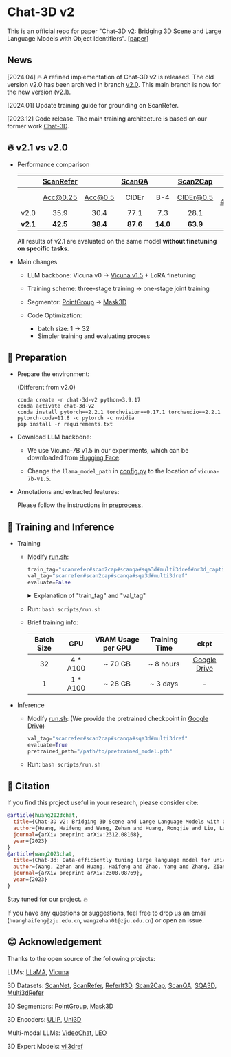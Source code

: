 # Chat-3D v2

This is an official repo for paper "Chat-3D v2: Bridging 3D Scene and Large Language Models with Object Identifiers". 
[[paper](https://arxiv.org/abs/2312.08168)]


## News

[2024.04] 🔥 A refined implementation of Chat-3D v2 is released. The old version v2.0 has been archived in branch [v2.0](https://github.com/Chat-3D/Chat-3D-v2/tree/v2.0). This main branch is now for the new version (v2.1).

[2024.01] Update training guide for grounding on ScanRefer.

[2023.12] Code release. The main training architecture is based on our former work [Chat-3D](https://github.com/Chat-3D/Chat-3D).

## 🔥 v2.1 vs v2.0

- Performance comparison

  |      	| [ScanRefer](https://github.com/daveredrum/ScanRefer) 	|         	| [ScanQA](https://github.com/ATR-DBI/ScanQA) 	|        	|  [Scan2Cap](https://github.com/daveredrum/Scan2Cap) 	|            	| [Multi3dRefer](https://github.com/3dlg-hcvc/M3DRef-CLIP) 	|        	| [SQA3D](https://github.com/SilongYong/SQA3D) 	|
  |:----:	|:---------:	|:-------:	|:------:	|:------:	|:---------:	|:----------:	|:------------:	|:------:	|:-----:	|
  |      	|  Acc@0.25 	| Acc@0.5 	|  CIDEr 	| B-4 	| CIDEr@0.5 	| B-4@0.5 	|    F1@0.25   	| F1@0.5 	|   EM  	|
  | v2.0 	|    35.9   	|   30.4  	|  77.1  	|   7.3  	|    28.1   	|    15.5    	|       -      	|    -   	|   -   	|
  | **v2.1** 	|   **42.5**    	|  **38.4**   	|  **87.6**  	|  **14.0**  	|   **63.9**    	|    **31.8**    	|     **45.1**     	|  **41.6**  	| **54.7**  	|


  All results of v2.1 are evaluated on the same model **without finetuning on specific tasks**.


- Main changes

  - LLM backbone: Vicuna v0 -> [Vicuna v1.5](https://github.com/lm-sys/FastChat/blob/main/docs/vicuna_weights_version.md) + LoRA finetuning

  - Training scheme: three-stage training -> one-stage joint training

  - Segmentor: [PointGroup](https://github.com/dvlab-research/PointGroup) -> [Mask3D](https://github.com/JonasSchult/Mask3D)
  
  - Code Optimization:
    - batch size: 1 -> 32
    - Simpler training and evaluating process

## 🔨 Preparation

- Prepare the environment:
  
  (Different from v2.0)
  ```shell
  conda create -n chat-3d-v2 python=3.9.17
  conda activate chat-3d-v2
  conda install pytorch==2.2.1 torchvision==0.17.1 torchaudio==2.2.1 pytorch-cuda=11.8 -c pytorch -c nvidia
  pip install -r requirements.txt
  ```
  
- Download LLM backbone:
  -  We use Vicuna-7B v1.5 in our experiments, which can be downloaded from [Hugging Face](https://huggingface.co/lmsys/vicuna-7b-v1.5).

  - Change the `llama_model_path` in [config.py](./scripts/config.py) to the location of `vicuna-7b-v1.5`.
  

- Annotations and extracted features:
  
  Please follow the instructions in [preprocess](preprocess/).


## 🤖 Training and Inference

- Training
  - Modify [run.sh](scripts/run.sh):
    ```python
    train_tag="scanrefer#scan2cap#scanqa#sqa3d#multi3dref#nr3d_caption#obj_align"
    val_tag="scanrefer#scan2cap#scanqa#sqa3d#multi3dref"
    evaluate=False
    ```

    <details>
    <summary> Explanation of "train_tag" and "val_tag" </summary>

    - Use `#` to seperate different datasets

    - Datasets:
      - `scanrefer`: [ScanRefer](https://github.com/daveredrum/ScanRefer) Dataset
      - `scan2cap`: [Scan2Cap](https://github.com/daveredrum/Scan2Cap) Dataset
      - `scanqa`: [ScanQA](https://github.com/ATR-DBI/ScanQA) Dataset
      - `sqa3d`: [SQA3D](https://github.com/SilongYong/SQA3D) Dataset
      - `multi3dref`: [Multi3dRefer](https://github.com/3dlg-hcvc/M3DRef-CLIP) Dataset
      - `nr3d_caption`: A captioning dataset originated from [Nr3D](https://github.com/referit3d/referit3d).
      - `obj_align`: A dataset originated from ScanRefer to align the object identifiers with object tokens.
    
    - You can try different combination of training datasets or add costumized datasets.

    </details>
  - Run: `bash scripts/run.sh`

  - Brief training info:

    | Batch Size | GPU | VRAM Usage per GPU | Training Time | ckpt |
    | :---: | :---: | :---: | :---: | :---: |
    | 32 | 4 * A100 | ~ 70 GB | ~ 8 hours | [Google Drive](https://drive.google.com/drive/folders/10CmcD2RqJyzmrzdNDyU-5Ha6QRT9MOoR?usp=drive_link) |
    | 1 | 1 * A100 | ~ 28 GB | ~ 3 days | - |


- Inference
  
  - Modify [run.sh](scripts/run.sh): (We provide the pretrained checkpoint in [Google Drive](https://drive.google.com/drive/folders/10CmcD2RqJyzmrzdNDyU-5Ha6QRT9MOoR?usp=drive_link))
  
    ```python
    val_tag="scanrefer#scan2cap#scanqa#sqa3d#multi3dref"
    evaluate=True
    pretrained_path="/path/to/pretrained_model.pth"
    ```
  
  - Run: `bash scripts/run.sh`
  

## 📄 Citation

If you find this project useful in your research, please consider cite:
```BibTeX
@article{huang2023chat,
  title={Chat-3D v2: Bridging 3D Scene and Large Language Models with Object Identifiers},
  author={Huang, Haifeng and Wang, Zehan and Huang, Rongjie and Liu, Luping and Cheng, Xize and Zhao, Yang and Jin, Tao and Zhao, Zhou},
  journal={arXiv preprint arXiv:2312.08168},
  year={2023}
}
@article{wang2023chat,
  title={Chat-3d: Data-efficiently tuning large language model for universal dialogue of 3d scenes},
  author={Wang, Zehan and Huang, Haifeng and Zhao, Yang and Zhang, Ziang and Zhao, Zhou},
  journal={arXiv preprint arXiv:2308.08769},
  year={2023}
}
```

Stay tuned for our project. 🔥

If you have any questions or suggestions, feel free to drop us an email (`huanghaifeng@zju.edu.cn`, `wangzehan01@zju.edu.cn`) or open an issue.

## 😊 Acknowledgement

Thanks to the open source of the following projects:

LLMs:
[LLaMA](https://github.com/facebookresearch/llama), 
[Vicuna](https://github.com/lm-sys/FastChat)

3D Datasets:
[ScanNet](https://github.com/ScanNet/ScanNet), 
[ScanRefer](https://github.com/daveredrum/ScanRefer), 
[ReferIt3D](https://github.com/referit3d/referit3d), 
[Scan2Cap](https://github.com/daveredrum/Scan2Cap), 
[ScanQA](https://github.com/ATR-DBI/ScanQA), 
[SQA3D](https://github.com/SilongYong/SQA3D), 
[Multi3dRefer](https://github.com/3dlg-hcvc/M3DRef-CLIP)

3D Segmentors:
[PointGroup](https://github.com/dvlab-research/PointGroup), 
[Mask3D](https://github.com/JonasSchult/Mask3D)

3D Encoders:
[ULIP](https://github.com/salesforce/ULIP), 
[Uni3D](https://github.com/baaivision/Uni3D)

Multi-modal LLMs:
[VideoChat](https://github.com/OpenGVLab/Ask-Anything/tree/main/video_chat), 
[LEO](https://github.com/embodied-generalist/embodied-generalist)

3D Expert Models:
[vil3dref](https://github.com/cshizhe/vil3dref)